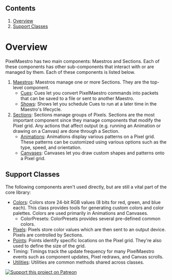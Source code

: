 ## Contents
1. [Overview](#overview)
2. [Support Classes](#support-classes)

# Overview
PixelMaestro has two main components: Maestros and Sections. Each of these components has other sub-components that interact with or are managed by them. Each of these components is listed below.

1. [Maestros](maestro.md): Maestros manage one or more Sections. They are the top-level component.
	* [Cues](cue.md): Cues let you convert PixelMaestro commands into packets that can be saved to a file or sent to another Maestro.
	* [Shows](show.md): Shows let you schedule Cues to run at a later time in the Maestro's lifecycle.
2. [Sections](section.md): Sections manage groups of Pixels. Sections are the most important component since they manage components that modify the Pixel grid. Any actions that affect output (e.g. running an Animation or drawing on a Canvas) are done through a Section.
	* [Animations](animation.md): Animations display various patterns on a Pixel grid. These patterns can be customized using various options such as the type, speed, and orientation.
	* [Canvases](canvas.md): Canvases let you draw custom shapes and patterns onto a Pixel grid.

## Support Classes
The following components aren't used directly, but are still a vital part of the core library:

* [Colors](colors.md): Colors store 24-bit RGB values (8 bits for red, green, and blue each). This class provides tools for generating custom colors and color palettes. Colors are used primarily in Animations and Canvases.
	* ColorPresets: ColorPresets provides several pre-defined common colors.
* [Pixels](pixel.md): Pixels store color values which are then sent to an output device. Pixels are controlled by Sections.
* [Points](point.md): Points identify specific locations on the Pixel grid. They're also used to define the size of the grid.
* Timing: Timings track the update frequency for many PixelMaestro events such as component updates, Pixel redraws, and Canvas scrolls.
* [Utilities](utility.md): Utilities are common methods shared across classes.

[![Support this project on Patreon](https://c5.patreon.com/external/logo/become_a_patron_button@2x.png)](https://www.patreon.com/bePatron?u=8547028)
